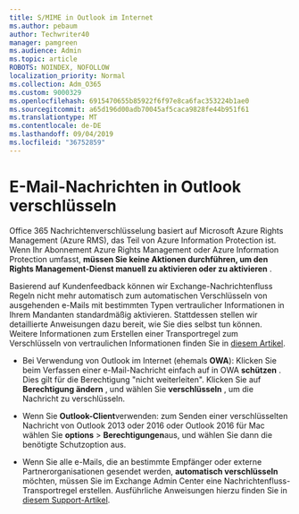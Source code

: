 ```yaml
---
title: S/MIME in Outlook im Internet
ms.author: pebaum
author: Techwriter40
manager: pamgreen
ms.audience: Admin
ms.topic: article
ROBOTS: NOINDEX, NOFOLLOW
localization_priority: Normal
ms.collection: Adm_O365
ms.custom: 9000329
ms.openlocfilehash: 6915470655b85922f6f97e8ca6fac353224b1ae0
ms.sourcegitcommit: a65d196d00adb70045af5caca9828fe44b951f61
ms.translationtype: MT
ms.contentlocale: de-DE
ms.lasthandoff: 09/04/2019
ms.locfileid: "36752859"
---
```

# <a name="encrypt-email-messages-in-outlook"></a>E-Mail-Nachrichten in Outlook verschlüsseln

Office 365 Nachrichtenverschlüsselung basiert auf Microsoft Azure Rights Management (Azure RMS), das Teil von Azure Information Protection ist. Wenn Ihr Abonnement Azure Rights Management oder Azure Information Protection umfasst, **müssen Sie keine Aktionen durchführen, um den Rights Management-Dienst manuell zu aktivieren oder zu aktivieren** .

Basierend auf Kundenfeedback können wir Exchange-Nachrichtenfluss Regeln nicht mehr automatisch zum automatischen Verschlüsseln von ausgehenden e-Mails mit bestimmten Typen vertraulicher Informationen in Ihrem Mandanten standardmäßig aktivieren. Stattdessen stellen wir detaillierte Anweisungen dazu bereit, wie Sie dies selbst tun können. Weitere Informationen zum Erstellen einer Transportregel zum Verschlüsseln von vertraulichen Informationen finden Sie in [diesem Artikel](https://aka.ms/OmeEtr).

- Bei Verwendung von Outlook im Internet (ehemals **OWA**): Klicken Sie beim Verfassen einer e-Mail-Nachricht einfach auf in OWA **schützen** . Dies gilt für die Berechtigung "nicht weiterleiten". Klicken Sie auf **Berechtigung ändern** , und wählen Sie **verschlüsseln** , um die Nachricht zu verschlüsseln.

- Wenn Sie **Outlook-Client**verwenden: zum Senden einer verschlüsselten Nachricht von Outlook 2013 oder 2016 oder Outlook 2016 für Mac wählen Sie **options** > **Berechtigungen**aus, und wählen Sie dann die benötigte Schutzoption aus.

- Wenn Sie alle e-Mails, die an bestimmte Empfänger oder externe Partnerorganisationen gesendet werden, **automatisch verschlüsseln** möchten, müssen Sie im Exchange Admin Center eine Nachrichtenfluss-Transportregel erstellen. Ausführliche Anweisungen hierzu finden Sie in [diesem Support-Artikel](https://docs.microsoft.com/office365/securitycompliance/define-mail-flow-rules-to-encrypt-email#create-a-mail-flow-rule-to-encrypt-email-messages-with-the-new-ome-capabilities).

